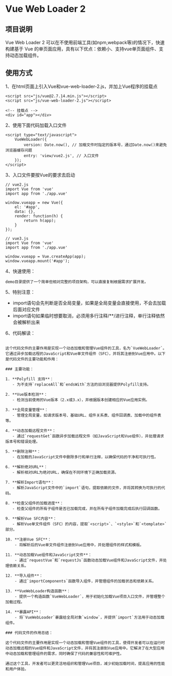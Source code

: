 # Vue Web Loader 2

## 项目说明

Vue Web Loader 2 可以在不使用前端工具(如npm,webpack等)的情况下，快速构建基于 Vue 的单页面应用，具有以下优点：依赖小、支持vue单页面组件、支持动态加载组件。

## 使用方式

1、在html页面上引入Vue和vue-web-loader-2.js，并加上Vue程序的挂载点
```
<script src="js/vue@2.7.14.min.js"></script>
<script src="js/vue-web-loader-2.js"></script>

<!-- 挂载点 -->
<div id="app"></div>
```

2、使用下面代码加载入口文件
```
<script type="text/javascript">
    VueWebLoader({
        version: Date.now(), // 加载文件时指定的版本号，通过Date.now()来避免浏览器缓存问题
        entry: 'view/vue2.js', // 入口文件
    });
</script>
```

3、入口文件要按Vue的要求去启动
```
// vue2.js
import Vue from 'vue'
import app from './app.vue'

window.vueapp = new Vue({
    el: '#app',
    data: {},
    render: function(h) {
        return h(app);
    }
});
```


```
// vue3.js
import Vue from 'vue'
import app from './app.vue'

window.vueapp = Vue.createApp(app);
window.vueapp.mount('#app');
```

4、快速使用：
```
demo目录提供了一个简单但相对完整的项目架构，可以直接复制根据需求扩展开发。
```

5、特别注意：

- import语句会先判断是否全局变量，如果是全局变量会直接使用，不会去加载后面对应文件
- import语句如果临时想要取消，必须用多行注释/**/进行注释，单行注释依然会被解析出来


6、代码解读：

```

这个代码文件的主要作用是实现一个动态加载和管理Vue组件的工具，名为`VueWebLoader`。它通过异步加载远程的JavaScript和Vue单文件组件（SFC），并将其注册到Vue应用中。以下是代码文件的主要功能和作用：

### 主要功能：

1. **Polyfill 支持**：
   - 为不支持`replaceAll`和`endsWith`方法的旧浏览器提供Polyfill支持。

2. **Vue版本检测**：
   - 检测当前使用的Vue版本（2.x或3.x），并根据版本创建相应的Vue应用实例。

3. **全局变量管理**：
   - 管理全局变量，如请求版本号、基础URL、组件关系表、组件回调表、加载中的组件表等。

4. **动态加载远程文件**：
   - 通过`requestGet`函数异步加载远程文件（如JavaScript和Vue组件），并处理请求版本号和错误处理。

5. **删除注释**：
   - 在加载的JavaScript文件中删除多行和单行注释，以确保代码的干净和可执行性。

6. **解析绝对URL**：
   - 解析相对URL为绝对URL，确保在不同环境下正确加载资源。

7. **解析Import语句**：
   - 解析JavaScript文件中的`import`语句，提取依赖的文件，并将其转换为可执行的代码。

8. **检查父组件的加载进度**：
   - 检查父组件的所有子组件是否已加载完成，并在所有子组件加载完成后执行回调函数。

9. **解析Vue SFC内容**：
   - 解析Vue单文件组件（SFC）的内容，提取`<script>`、`<style>`和`<template>`部分。

10. **注册Vue SFC**：
    - 将解析后的Vue单文件组件注册到Vue应用中，并处理组件的样式和模板。

11. **动态加载Vue组件和JavaScript文件**：
    - 通过`requestVue`和`requestJs`函数动态加载Vue组件和JavaScript文件，并处理依赖关系。

12. **导入组件**：
    - 通过`importComponents`函数导入组件，并管理组件的加载状态和依赖关系。

13. **VueWebLoader构造函数**：
    - 提供一个构造函数`VueWebLoader`，用于初始化加载Vue项目入口文件，并管理整个加载过程。

14. **暴露API**：
    - 将`VueWebLoader`暴露给全局对象`window`，并提供`import`方法用于动态加载组件。

### 代码文件的作用总结：

这个代码文件的主要作用是实现一个动态加载和管理Vue组件的工具，使得开发者可以在运行时动态加载远程的Vue组件和JavaScript文件，并将其注册到Vue应用中。它解决了在大型应用中动态加载和管理组件的需求，同时确保了代码的兼容性和可维护性。

通过这个工具，开发者可以更灵活地组织和管理Vue项目，减少初始加载时间，提高应用的性能和用户体验。

```
